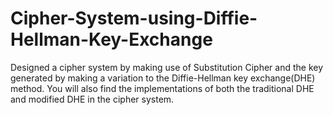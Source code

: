 # Cipher-System-using-Diffie-Hellman-Key-Exchange
Designed a cipher system by making use of Substitution Cipher and the key generated by making a variation to the Diffie-Hellman key exchange(DHE) method.  You will also find the implementations of both the traditional DHE and modified DHE in the cipher system.
